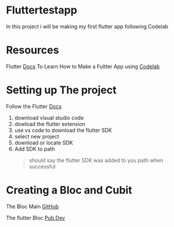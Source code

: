 # Fluttertestapp

In this project i will be making my first flutter app following Codelab 

# Resources

Flutter [Docs](https://docs.flutter.dev/get-started/learn-flutter)
To Learn How to Make a Fultter App using [Codelab](https://codelabs.developers.google.com/codelabs/flutter-codelab-first#0)

# Setting up The project

Follow the Flutter [Docs](https://docs.flutter.dev/get-started/install/windows/web) 

1. download visual studio code
2. dowload the flutter extension
3. use vs code to download the flutter SDK
4. select new project 
5. download or locate SDK
6. Add SDK to path
    > should say the flutter SDK was added to you path when successful


# Creating a Bloc and Cubit

The Bloc Main [GitHub](https://github.com/felangel/bloc/tree/master/packages/bloc)

The flutter Bloc [Pub Dev](https://pub.dev/packages/flutter_bloc)
